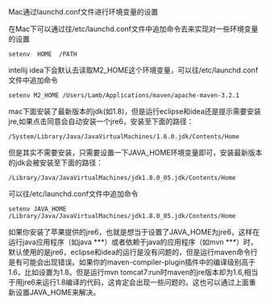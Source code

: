 Mac通过launchd.conf文件进行环境变量的设置

在Mac下可以通过往/etc/launchd.conf文件中追加命令去来实现对一些环境变量的设置

	setenv  HOME  /PATH

intellij idea下会默认去读取M2_HOME这个环境变量，可以往/etc/launchd.conf文件中追加命令

	setenv M2_HOME /Users/Lamb/Applications/maven/apache-maven-3.2.1

mac下面安装了最新版本的jdk(如1.8)，但是运行eclipse和idea还是提示需要安装jre,如果点击同意会自动安装一个jre6，安装至下面的路径：

	/System/Library/Java/JavaVirtualMachines/1.6.0.jdk/Contents/Home
	
但是其实不需要安装，只需要设置一下JAVA_HOME环境变量即可，安装最新版本的jdk会被安装至下面的路径：

	/Library/Java/JavaVirtualMachines/jdk1.8.0_05.jdk/Contents/Home
	
可以往/etc/launchd.conf文件中追加命令

	setenv JAVA_HOME /Library/Java/JavaVirtualMachines/jdk1.8.0_05.jdk/Contents/Home
	
如果你安装了苹果提供的jre6，也就是想当于设置了JAVA_HOME为jre6，这样在运行java应用程序（如java ***）或者依赖于java的应用程序（如mvn ***）时，默认使用的是jre6，eclipse和idea的运行是没有问题的，但是运行maven命令行是有可能会出现错误。如果你的maven-compiler-plugin插件中的编译级别高于1.6，比如设置为1.8。但是运行mvn tomcat7:run时maven的jre版本却为1.6,相当于用jre6来运行1.8编译的代码，这肯定会出现一些问题的。这也可以通过上面重新设置JAVA_HOME来解决。
